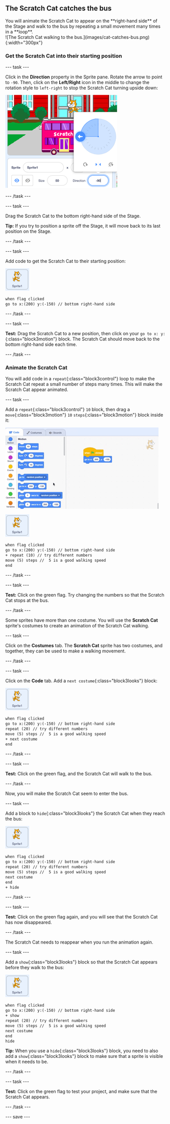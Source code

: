 ## The Scratch Cat catches the bus

<div style="display: flex; flex-wrap: wrap">
<div style="flex-basis: 200px; flex-grow: 1; margin-right: 15px;">
You will animate the Scratch Cat to appear on the **right-hand side** of the Stage and walk to the bus by repeating a small movement many times in a **loop**. 
</div>
<div>
![The Scratch Cat walking to the bus.](images/cat-catches-bus.png){:width="300px"}
</div>
</div>

### Get the Scratch Cat into their starting position

--- task ---

Click in the **Direction** property in the Sprite pane. Rotate the arrow to point to `-90`. Then, click on the **Left/Right** icon in the middle to change the rotation style to `left-right` to stop the Scratch Cat turning upside down:

![The arrow pointing to -90 and the 'Left/Right' icon selected.](images/sprite-pane-direction.png)

--- /task ---


--- task ---

Drag the Scratch Cat to the bottom right-hand side of the Stage.

**Tip:** If you try to position a sprite off the Stage, it will move back to its last position on the Stage. 

--- /task ---

--- task ---

Add code to get the Scratch Cat to their starting position:

![The Scratch Cat sprite.](images/scratch-cat-sprite.png)

```blocks3
when flag clicked
go to x:(200) y:(-150) // bottom right-hand side
```

--- /task ---

--- task ---

**Test:** Drag the Scratch Cat to a new position, then click on your `go to x: y:`{:class="block3motion"} block. The Scratch Cat should move back to the bottom right-hand side each time.

--- /task ---

### Animate the Scratch Cat

You will add code in a `repeat`{:class="block3control"} loop to make the Scratch Cat repeat a small number of steps many times. This will make the Scratch Cat appear animated.

--- task ---

Add a `repeat`{:class="block3control"} `10` block, then drag a `move`{:class="block3motion"} `10` `steps`{:class="block3motion"} block inside it: 

![Changing the number of steps in the 'move' block from 10 to 5, then inserting the block into the 'repeat' loop.](images/block-into-loop.gif)

![The Scratch Cat sprite.](images/scratch-cat-sprite.png)

```blocks3
when flag clicked
go to x:(200) y:(-150) // bottom right-hand side
+ repeat (10) // try different numbers
move (5) steps //  5 is a good walking speed
end
```

--- /task ---

--- task ---

**Test:** Click on the green flag. Try changing the numbers so that the Scratch Cat stops at the bus.

--- /task ---

Some sprites have more than one costume. You will use the **Scratch Cat** sprite's costumes to create an animation of the Scratch Cat walking.   

--- task ---

Click on the **Costumes** tab. The **Scratch Cat** sprite has two costumes, and together, they can be used to make a walking movement. 

--- /task ---

--- task ---

Click on the **Code** tab. Add a `next costume`{:class="block3looks"} block:

![The Scratch Cat sprite.](images/scratch-cat-sprite.png)

```blocks3
when flag clicked
go to x:(200) y:(-150) // bottom right-hand side
repeat (20) // try different numbers
move (5) steps //  5 is a good walking speed
+ next costume 
end
```
--- /task ---

--- task ---

**Test:** Click on the green flag, and the Scratch Cat will walk to the bus. 

--- /task ---

Now, you will make the Scratch Cat seem to enter the bus. 

--- task ---

Add a block to `hide`{:class="block3looks"} the Scratch Cat when they reach the bus:

![The Scratch Cat sprite.](images/scratch-cat-sprite.png)

```blocks3
when flag clicked
go to x:(200) y:(-150) // bottom right-hand side
repeat (20) // try different numbers
move (5) steps //  5 is a good walking speed
next costume 
end
+ hide
```

--- /task ---

--- task ---

**Test:** Click on the green flag again, and you will see that the Scratch Cat has now disappeared.

--- /task ---

The Scratch Cat needs to reappear when you run the animation again.

--- task ---

Add a `show`{:class="block3looks"} block so that the Scratch Cat appears before they walk to the bus:

![The Scratch Cat sprite.](images/scratch-cat-sprite.png)

```blocks3
when flag clicked
go to x:(200) y:(-150) // bottom right-hand side
+ show
repeat (20) // try different numbers
move (5) steps //  5 is a good walking speed
next costume 
end
hide
```

**Tip:** When you use a `hide`{:class="block3looks"} block, you need to also add a `show`{:class="block3looks"} block to make sure that a sprite is visible when it needs to be.

--- /task ---

--- task ---

**Test:** Click on the green flag to test your project, and make sure that the Scratch Cat appears. 

--- /task ---

--- save ---
